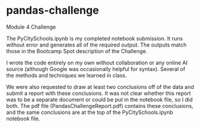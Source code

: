 # pandas-challenge
Module 4 Challenge

The PyCitySchools.ipynb is my completed notebook submission. It runs without error and generates all of the required output. The outputs match those in the Bootcamp Spot description of the Challenge.

I wrote the code entirely on my own without collaboration or any online AI source (although Google was occasionally helpful for syntax). Several of the methods and techniques we learned in class.

We were also requested to draw at least two conclusions off of the data and submit a report with these conclusions. It was not clear whether this report was to be a separate document or could be put in the notebook file, so I did both. The pdf file (PandasChallengeReport.pdf) contains these conclusions, and the same conclusions are at the top of the PyCitySchools.ipynb notebook file.
